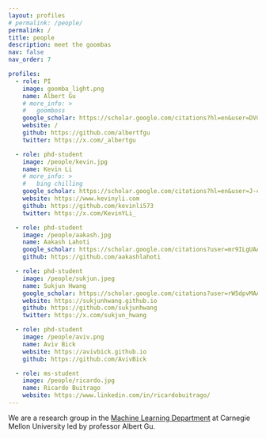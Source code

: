 ```yaml
---
layout: profiles
# permalink: /people/
permalink: /
title: people
description: meet the goombas
nav: false
nav_order: 7

profiles:
  - role: PI
    image: goomba_light.png
    name: Albert Gu
    # more_info: > 
    #   goomboss
    google_scholar: https://scholar.google.com/citations?hl=en&user=DVCHv1kAAAAJ
    website: /
    github: https://github.com/albertfgu
    twitter: https://x.com/_albertgu

  - role: phd-student
    image: /people/kevin.jpg
    name: Kevin Li
    # more_info: >
    #   bing chilling
    google_scholar: https://scholar.google.com/citations?hl=en&user=J-cH7HsAAAAJ
    website: https://www.kevinyli.com
    github: https://github.com/kevinli573
    twitter: https://x.com/KevinYLi_

  - role: phd-student
    image: /people/aakash.jpg
    name: Aakash Lahoti
    google_scholar: https://scholar.google.com/citations?user=mr9ILgUAAAAJ&hl=en
    github: https://github.com/aakashlahoti

  - role: phd-student
    image: /people/sukjun.jpeg
    name: Sukjun Hwang
    google_scholar: https://scholar.google.com/citations?user=rW5dpvMAAAAJ&hl=en&oi=ao
    website: https://sukjunhwang.github.io
    github: https://github.com/sukjunhwang
    twitter: https://x.com/sukjun_hwang

  - role: phd-student
    image: /people/aviv.png
    name: Aviv Bick
    website: https://avivbick.github.io
    github: https://github.com/AvivBick

  - role: ms-student
    image: /people/ricardo.jpg
    name: Ricardo Buitrago
    website: https://www.linkedin.com/in/ricardobuitrago/
---
```


We are a research group in the [Machine Learning Department](https://www.ml.cmu.edu/) at Carnegie Mellon University led by professor Albert Gu.
